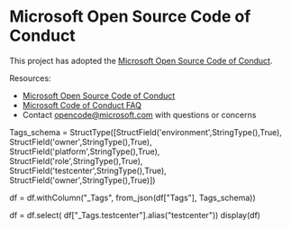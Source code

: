# Microsoft Open Source Code of Conduct

This project has adopted the [Microsoft Open Source Code of Conduct](https://opensource.microsoft.com/codeofconduct/).

Resources:

- [Microsoft Open Source Code of Conduct](https://opensource.microsoft.com/codeofconduct/)
- [Microsoft Code of Conduct FAQ](https://opensource.microsoft.com/codeofconduct/faq/)
- Contact [opencode@microsoft.com](mailto:opencode@microsoft.com) with questions or concerns


 Tags_schema = StructType([StructField('environment',StringType(),True),
                           StructField('owner',StringType(),True),
                           StructField('platform',StringType(),True),
                           StructField('role',StringType(),True),
                           StructField('testcenter',StringType(),True),
                           StructField('owner',StringType(),True)])

df = df.withColumn("_Tags", from_json(df["Tags"], Tags_schema))

df = df.select(
                 df["_Tags.testcenter"].alias("testcenter"))
display(df)
